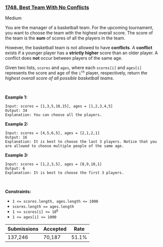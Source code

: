 ### [1748. Best Team With No Conflicts](https://leetcode.com/problems/best-team-with-no-conflicts/)

Medium

You are the manager of a basketball team. For the upcoming tournament, you want to choose the team with the highest overall score. The score of the team is the __sum__ of scores of all the players in the team.

However, the basketball team is not allowed to have __conflicts__. A __conflict__ exists if a younger player has a __strictly higher__ score than an older player. A conflict does __not__ occur between players of the same age.

Given two lists, `` scores `` and `` ages ``, where each `` scores[i] `` and `` ages[i] `` represents the score and age of the <code>i<sup>th</sup></code> player, respectively, return _the highest overall score of all possible basketball teams_.

 

<strong class="example">Example 1:</strong>

```
Input: scores = [1,3,5,10,15], ages = [1,2,3,4,5]
Output: 34
Explanation: You can choose all the players.
```

<strong class="example">Example 2:</strong>

```
Input: scores = [4,5,6,5], ages = [2,1,2,1]
Output: 16
Explanation: It is best to choose the last 3 players. Notice that you are allowed to choose multiple people of the same age.
```

<strong class="example">Example 3:</strong>

```
Input: scores = [1,2,3,5], ages = [8,9,10,1]
Output: 6
Explanation: It is best to choose the first 3 players. 
```

 

__Constraints:__

*   `` 1 <= scores.length, ages.length <= 1000 ``
*   `` scores.length == ages.length ``
*   <code>1 <= scores[i] <= 10<sup>6</sup></code>
*   `` 1 <= ages[i] <= 1000 ``

| Submissions    | Accepted     | Rate   |
| -------------- | ------------ | ------ |
| 137,246 | 70,187 | 51.1% |